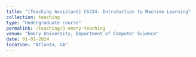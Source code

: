 ```yaml
---
title: "[Teaching Assistant] CS334: Introduction to Machine Learning"
collection: teaching
type: "Undergraduate course"
permalink: /teaching/3-emory-teaching
venue: "Emory University, Department of Computer Science"
date: 01-01-2024
location: "Atlanta, GA"
---
```

